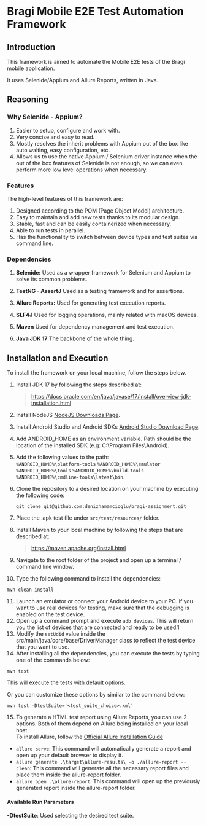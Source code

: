 # Bragi Mobile E2E Test Automation Framework

## Introduction

This framework is aimed to automate the Mobile E2E tests of the Bragi mobile application.

It uses Selenide/Appium and Allure Reports, written in Java.

## Reasoning

### Why Selenide - Appium?
1. Easier to setup, configure and work with.
2. Very concise and easy to read.
3. Mostly resolves the inherit problems with Appium out of the box like auto waiting, easy configuration, etc.
4. Allows us to use the native Appium / Selenium driver instance when the out of the box features of Selenide is not enough, so we can even perform more low level operations when necessary.

### Features

The high-level features of this framework are:

1. Designed according to the POM (Page Object Model) architecture.
2. Easy to maintain and add new tests thanks to its modular design.
3. Stable, fast and can be easily containerized when necessary.
4. Able to run tests in parallel.
5. Has the functionality to switch between device types and test suites via command line.

### Dependencies

1. **Selenide:**
   Used as a wrapper framework for Selenium and Appium to solve its common problems.

2. **TestNG - AssertJ**
   Used as a testing framework and for assertions.

3. **Allure Reports:**
   Used for generating test execution reports.

4. **SLF4J**
    Used for logging operations, mainly related with macOS devices.

5. **Maven**
    Used for dependency management and test execution.

6. **Java JDK 17**
    The backbone of the whole thing.

## Installation and Execution

To install the framework on your local machine, follow the steps below.

1. Install JDK 17 by following the steps described at:
   > https://docs.oracle.com/en/java/javase/17/install/overview-jdk-installation.html

2. Install NodeJS [NodeJS Downloads Page](https://nodejs.org/en/download/).
3. Install Android Studio and Android SDKs [Android Studio Download Page](https://developer.android.com/studio).
4. Add ANDROID_HOME as an environment variable. Path should be the location of the installed SDK (e.g: C:\Program Files\Android).
5. Add the following values to the path:<br>
`%ANDROID_HOME%\platform-tools` `%ANDROID_HOME%\emulator` `%ANDROID_HOME%\tools` `%ANDROID_HOME%\build-tools` `%ANDROID_HOME%\cmdline-tools\latest\bin`.

6. Clone the repository to a desired location on your machine by executing the following code:

   `git clone git@github.com:denizhamamcioglu/bragi-assignment.git`

7. Place the .apk test file under `src/test/resources/` folder.
8. Install Maven to your local machine by following the steps that are described at:
   > https://maven.apache.org/install.html

9. Navigate to the root folder of the project and open up a terminal / command line window.

10. Type the following command to install the dependencies:

   `mvn clean install`

11. Launch an emulator or connect your Android device to your PC. If you want to use real devices for testing, make sure that the debugging is enabled on the test device.
12. Open up a command prompt and execute `adb devices`. This will return you the list of devices that are connected and ready to be used.1
13. Modify the `setUdid` value inside the src/main/java/core/base/DriverManager class to reflect the test device that you want to use.
14. After installing all the dependencies, you can execute the tests by typing one of the commands below:

   `mvn test`

This will execute the tests with default options.

Or you can customize these options by similar to the command below:

`mvn test -DtestSuite='<test_suite_choice>.xml'`

15. To generate a HTML test report using Allure Reports, you can use 2 options. Both of them depend on Allure being installed on your local host. <br>
To install Allure, follow the [Official Allure Installation Guide](https://allurereport.org/docs/install/)
   * `allure serve`: This command will automatically generate a report and open up your default browser to display it.
   * `allure generate .\target\allure-results\ -o ./allure-report --clean`: This command will generate all the necessary report files and place them inside the allure-report folder.
   * `allure open .\allure-report`: This command will open up the previously generated report inside the allure-report folder.


#### Available Run Parameters
**-DtestSuite**: Used selecting the desired test suite.

